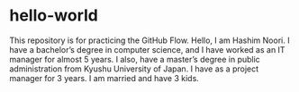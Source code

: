 # hello-world
This repository is for practicing the GitHub Flow.
Hello, I am Hashim Noori. I have a bachelor’s degree in computer science, and I have worked as an IT manager for almost 5 years. I also, have a master’s degree in public administration from Kyushu University of Japan. I have as a project manager for 3 years. I am married and have 3 kids. 
